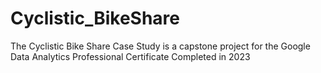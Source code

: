 # Cyclistic_BikeShare
The Cyclistic Bike Share Case Study is a capstone project for the Google Data Analytics Professional Certificate Completed in 2023
